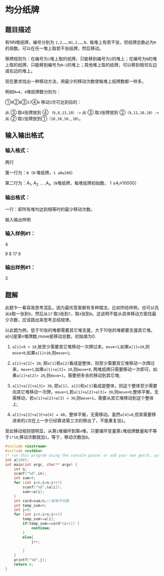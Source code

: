 # 均分纸牌

## 题目描述

有NN堆纸牌，编号分别为 `1,2,…,N1,2,…,N。`每堆上有若干张，但纸牌总数必为`N`的倍数。可以在任一堆上取若干张纸牌，然后移动。

移牌规则为：在编号为`1`堆上取的纸牌，只能移到编号为`2`的堆上；在编号为`N`的堆上取的纸牌，只能移到编号为`N−1`的堆上；其他堆上取的纸牌，可以移到相邻左边或右边的堆上。

现在要求找出一种移动方法，用最少的移动次数使每堆上纸牌数都一样多。

例如`N=4`，`4`堆纸牌数分别为：

①`9`②`8`③`17`④`6`
移动`3`次可达到目的：

从 ③ 取`4`张牌放到 ④ `（9,8,13,10）->` 从 ③ 取`3`张牌放到 ②`（9,11,10,10）-> `从 ② 取`1`张牌放到①`（10,10,10,,10）`。

## 输入输出格式
### 输入格式：
两行

第一行为：`N`（`N` 堆纸牌，`1 ≤N≤100`）

第二行为：$A_1$, $A_2$ ... ,$A_n$（`N`堆纸牌，每堆纸牌初始数， 1 ≤$A_i$≤10000）


### 输出格式：
一行：即所有堆均达到相等时的最少移动次数。

输入输出样例
### 输入样例#1： 

4

9  8  17  6


### 输出样例#1： 
3

## 题解

此题乍一看容易思考混乱，因为最优答案都有多种摆法，比如所给样例，也可以先从`8`取一张到`9`，然后从`17` 取`3`张到`7`，取`4`张到`6`。这说明不能从具体移动方案找最少次数，应该跳出来思考总结规律。

以此题为例，低于10张的堆都需要其它堆支援，大于10张的堆都要支援其它堆。a[n]是第n堆牌数,move是移动总数，初始值为0.

1. `a[1]=9 < 10`,故至少需要其它堆移动一次牌过来，`move+1`,如果`a[1]=10`,则`move+0`,如果`a[1]>10`,则`move+1`;

2. `a[1]+a[2]< 20`, 把`a[1]`和`a[2]`看成是整体，则至少需要其它堆移动一次牌过来，`move+1`,如果`a[1]+a[2]= 20`,则`move+0`, 两堆纸牌只需要移动一次即可，如果`a[1]+a[2]> 20`,则`move+1`，需要把多余的移动到其它堆;

3. `a[1]+a[2]+a[3]> 30`, 把`a[1]`、`a[2]`和`a[3]`看成是整体，则这个整体至少需要向其它堆移动一次牌，`move+1`,若`a[1]+a[2]+a[3]= 30`,则`move+0`,整体平衡，无需移动，若`a[1]+a[2]+a[3] < 30`,则`move+1`，需要从其它堆移动到这个整体上;

4. `a[1]+a[2]+a[3]+a[4] = 40`，整体平衡，无需移动。虽然`a[4]=6`,但其需要移进来的`1`次在上一步已经算进第三次的移出了，不能重复加`1`。

至此移动规则很明显，从第`1`堆循环到第`n`堆，只要循环变量第`i`堆纸牌数量和不等于`i*10`,移动次数就加`1`，等于，移动次数加`0`。

```c++
#include <iostream>
#include <cstdio>
/* run this program using the console pauser or add your own getch, system("pause") or input loop */
int a[100];
int main(int argc, char** argv) {
	int n;
	scanf("%d",&n);
	int sum=0;
	for (int i=0;i<n;i++){
		scanf("%d",&a[i]);
		sum+=a[i];
	}
	int card=sum/n;//每堆平均数
	int temp_sum=0;
	int j=0;
	for (int i=0;i<n;i++){
		temp_sum+=a[i];
		if(temp_sum==card*(i+1)) {
			continue;
		}
		else{
			j++;
			
		}
	}
	printf("%d",j);
	return 0;
}
```